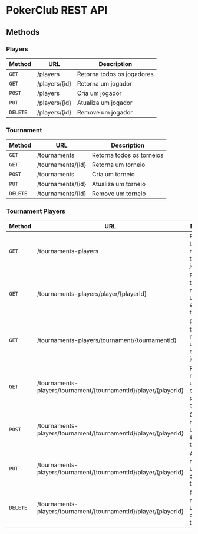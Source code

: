 # PokerClub REST API

## Methods

### Players

| Method   | URL           | Description                |
|----------|---------------|----------------------------|
| `GET`    | /players      | Retorna todos os jogadores |
| `GET`    | /players/{id} | Retorna um jogador         |
| `POST`   | /players      | Cria um jogador            |
| `PUT`    | /players/{id} | Atualiza um jogador        |
| `DELETE` | /players/{id} | Remove um jogador          |

### Tournament

| Method   | URL               | Description               |
|----------|-------------------|---------------------------|
| `GET`    | /tournaments      | Retorna todos os torneios |
| `GET`    | /tournaments/{id} | Retorna um torneio        |
| `POST`   | /tournaments      | Cria um torneio           |
| `PUT`    | /tournaments/{id} | Atualiza um torneio       |
| `DELETE` | /tournaments/{id} | Remove um torneio         |

### Tournament Players

| Method   | URL                                                               | Description                                                         |
|----------|-------------------------------------------------------------------|---------------------------------------------------------------------|
| `GET`    | /tournaments-players                                              | Retorna todos os registros de torneios e jogadores                  |
| `GET`    | /tournaments-players/player/{playerId}                            | Retorna todos os registros de um jogador e seus torneios            |
| `GET`    | /tournaments-players/tournament/{tournamentId}                    | Retorna todos os registros de um torneio e seus jogadores           |
| `GET`    | /tournaments-players/tournament/{tournamentId}/player/{playerId}  | Retorna o registro de um torneio que teve a participação do jogador |
| `POST`   | /tournaments-players/tournament/{tournamentId}/player/{playerId}  | Cria um registro de um jogador em um torneio                        |
| `PUT`    | /tournaments-players/tournament/{tournamentId}/player/{playerId}  | Atualiza um registro de um jogador de um torneio                    |
| `DELETE` | /tournaments-players/tournament/{tournamentId}/player/{playerId}  | Remove um registro de um jogador de um torneio                      |